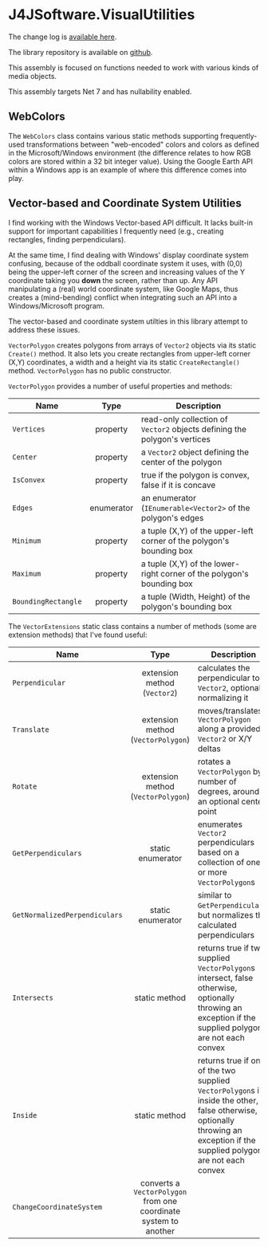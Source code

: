 # J4JSoftware.VisualUtilities

The change log is [available here](changes.md).

The library repository is available on [github](https://github.com/markolbert/ProgrammingUtilities/blob/master/VisualUtilities/docs/readme.md).

This assembly is focused on functions needed to work with various kinds of media objects.

This assembly targets Net 7 and has nullability enabled.

## WebColors

The `WebColors` class contains various static methods supporting frequently-used transformations between "web-encoded" colors and colors as defined in the Microsoft/Windows environment (the difference relates to how RGB colors are stored within a 32 bit integer value). Using the Google Earth API within a Windows app is an example of where this difference comes into play.

## Vector-based and Coordinate System Utilities

I find working with the Windows Vector-based API difficult. It lacks built-in support for important capabilities I frequently need (e.g., creating rectangles, finding perpendiculars).

At the same time, I find dealing with Windows' display coordinate system confusing, because of the oddball coordinate system it uses, with (0,0) being the upper-left corner of the screen and increasing values of the Y coordinate taking you **down** the screen, rather than up. Any API manipulating a (real) world coordinate system, like Google Maps, thus creates a (mind-bending) conflict when integrating such an API into a Windows/Microsoft program.

The vector-based and coordinate system utilties in this library attempt to address these issues.

`VectorPolygon` creates polygons from arrays of `Vector2` objects via its static `Create()` method. It also lets you create rectangles from upper-left corner (X,Y) coordinates, a width and a height via its static `CreateRectangle()` method. `VectorPolygon` has no public constructor.

`VectorPolygon` provides a number of useful properties and methods:

|Name|Type|Description|
|----|:--:|-----------|
|`Vertices`|property|read-only collection of `Vector2` objects defining the polygon's vertices|
|`Center`|property|a `Vector2` object defining the center of the polygon|
|`IsConvex`|property|true if the polygon is convex, false if it is concave|
|`Edges`|enumerator|an enumerator (`IEnumerable<Vector2>` of the polygon's edges|
|`Minimum`|property|a tuple (X,Y) of the upper-left corner of the polygon's bounding box|
|`Maximum`|property|a tuple (X,Y) of the lower-right corner of the polygon's bounding box|
|`BoundingRectangle`|property|a tuple (Width, Height) of the polygon's bounding box|

The `VectorExtensions` static class contains a number of methods (some are extension methods) that I've found useful:

|Name|Type|Description|
|----|:--:|-----------|
|`Perpendicular`|extension method (`Vector2`)|calculates the perpendicular to a `Vector2`, optionally normalizing it|
|`Translate`|extension method (`VectorPolygon`)|moves/translates a `VectorPolygon` along a provided `Vector2` or X/Y deltas|
|`Rotate`|extension method (`VectorPolygon`)|rotates a `VectorPolygon` by a number of degrees, around an optional center point|
|`GetPerpendiculars`|static enumerator|enumerates `Vector2` perpendiculars based on a collection of one or more `VectorPolygon`s|
|`GetNormalizedPerpendiculars`|static enumerator|similar to `GetPerpendiculars`, but normalizes the calculated perpendiculars|
|`Intersects`|static method|returns true if two supplied `VectorPolygon`s intersect, false otherwise, optionally throwing an exception if the supplied polygons are not each convex|
|`Inside`|static method|returns true if one of the two supplied `VectorPolygon`s is inside the other, false otherwise, optionally throwing an exception if the supplied polygons are not each convex|
|`ChangeCoordinateSystem`|converts a `VectorPolygon` from one coordinate system to another|
